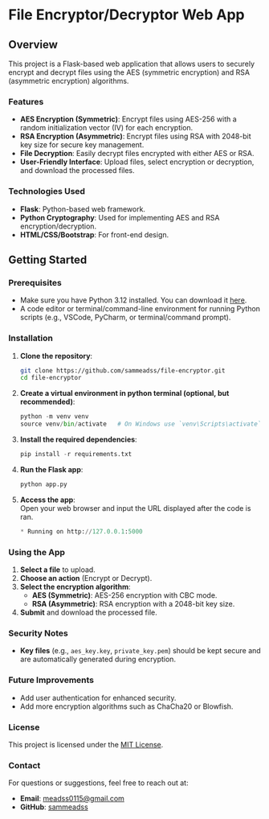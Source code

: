 # File Encryptor/Decryptor Web App

## Overview
This project is a Flask-based web application that allows users to securely encrypt and decrypt files using the AES (symmetric encryption) and RSA (asymmetric encryption) algorithms. 

### Features
- **AES Encryption (Symmetric)**: Encrypt files using AES-256 with a random initialization vector (IV) for each encryption.
- **RSA Encryption (Asymmetric)**: Encrypt files using RSA with 2048-bit key size for secure key management.
- **File Decryption**: Easily decrypt files encrypted with either AES or RSA.
- **User-Friendly Interface**: Upload files, select encryption or decryption, and download the processed files.
  
### Technologies Used
- **Flask**: Python-based web framework.
- **Python Cryptography**: Used for implementing AES and RSA encryption/decryption.
- **HTML/CSS/Bootstrap**: For front-end design.

## Getting Started

### Prerequisites
- Make sure you have Python 3.12 installed. You can download it [here](https://www.python.org/downloads/).  
- A code editor or terminal/command-line environment for running Python scripts (e.g., VSCode, PyCharm, or terminal/command prompt).

### Installation
1. **Clone the repository**:
   ```bash
   git clone https://github.com/sammeadss/file-encryptor.git
   cd file-encryptor
   ```

2. **Create a virtual environment in python terminal (optional, but recommended)**:
   ```python
   python -m venv venv
   source venv/bin/activate   # On Windows use `venv\Scripts\activate`
   ```

3. **Install the required dependencies**:
   ```python
   pip install -r requirements.txt
   ```
   
4. **Run the Flask app**:
   ```python
   python app.py
   ```

5. **Access the app**:  
   Open your web browser and input the URL displayed after the code is
   ran.
   ```python
   * Running on http://127.0.0.1:5000
   ```

### Using the App

1. **Select a file** to upload.
2. **Choose an action** (Encrypt or Decrypt).
3. **Select the encryption algorithm**:
   - **AES (Symmetric)**: AES-256 encryption with CBC mode.
   - **RSA (Asymmetric)**: RSA encryption with a 2048-bit key size.
4. **Submit** and download the processed file.

### Security Notes
- **Key files** (e.g., `aes_key.key`, `private_key.pem`) should be kept secure and are automatically generated during encryption. 

### Future Improvements
- Add user authentication for enhanced security.
- Add more encryption algorithms such as ChaCha20 or Blowfish.

### License
This project is licensed under the [MIT License](https://choosealicense.com/licenses/mit/).

### Contact

For questions or suggestions, feel free to reach out at:

- **Email**: meadss0115@gmail.com  
- **GitHub**: [sammeadss](https://github.com/sammeadss)
